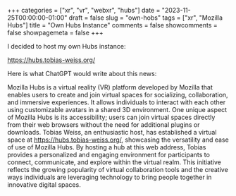+++
categories = ["xr", "vr", "webxr", "hubs"]
date = "2023-11-25T00:00:00-01:00"
draft = false
slug = "own-hobs"
tags = ["xr", "Mozilla Hubs"]
title = "Own Hubs Instance"
comments = false
showcomments = false
showpagemeta = false
+++

I decided to host my own Hubs instance:

https://hubs.tobias-weiss.org/

Here is what ChatGPT would write about this news:

Mozilla Hubs is a virtual reality (VR) platform developed by Mozilla that enables users to create and join virtual spaces for socializing, collaboration, and immersive experiences.
It allows individuals to interact with each other using customizable avatars in a shared 3D environment.
One unique aspect of Mozilla Hubs is its accessibility; users can join virtual spaces directly from their web browsers without the need for additional plugins or downloads.
Tobias Weiss, an enthusiastic host, has established a virtual space at https://hubs.tobias-weiss.org/, showcasing the versatility and ease of use of Mozilla Hubs.
By hosting a hub at this web address, Tobias provides a personalized and engaging environment for participants to connect, communicate, and explore within the virtual realm.
This initiative reflects the growing popularity of virtual collaboration tools and the creative ways individuals are leveraging technology to bring people together in innovative digital spaces.


